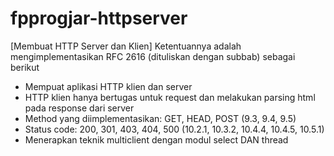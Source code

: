 # fpprogjar-httpserver
[Membuat HTTP Server dan Klien]
Ketentuannya adalah mengimplementasikan RFC 2616 (dituliskan dengan subbab) sebagai berikut
- Mempuat aplikasi HTTP klien dan server
- HTTP klien hanya bertugas untuk request dan melakukan parsing html pada response dari server 
- Method yang diimplementasikan: GET, HEAD, POST (9.3, 9.4, 9.5)
- Status code: 200, 301, 403, 404, 500 (10.2.1, 10.3.2, 10.4.4, 10.4.5, 10.5.1)
- Menerapkan teknik multiclient dengan modul select DAN thread
